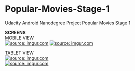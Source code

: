 # Popular-Movies-Stage-1
Udacity Android Nanodegree Project Popular Movies Stage 1

<b>SCREENS</b>
<br>
MOBILE VIEW
<br>
<a href="http://imgur.com/QgX2jtD"><img src="http://i.imgur.com/QgX2jtD.png" title="source: imgur.com" /></a>
<a href="http://imgur.com/hTdTDeS"><img src="http://i.imgur.com/hTdTDeS.png" title="source: imgur.com" /></a>

TABLET VIEW
<br>
<a href="http://imgur.com/BvnMHHs"><img src="http://i.imgur.com/BvnMHHs.png" title="source: imgur.com" /></a>
<br>
<a href="http://imgur.com/mWd5Fgh"><img src="http://i.imgur.com/mWd5Fgh.png" title="source: imgur.com" /></a>


